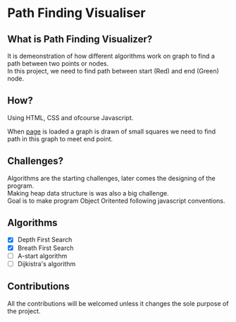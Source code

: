 # Path Finding Visualiser

## What is Path Finding Visualizer?
It is demeonstration of how different algorithms work on graph to find a path between two points or nodes.  
In this project, we need to find path between start (Red) and end (Green) node.

## How?
Using HTML, CSS and ofcourse Javascript.

When [page](https://dhrvjha.github.io/path_finding/ "path finding site") is loaded a graph is drawn of small squares
we need to find path in this graph to meet end point.

## Challenges?
Algorithms are the starting challenges, later comes the designing of the program.  
Making heap data structure is was also a big challenge.  
Goal is to make program Object Oritented following javascript conventions.  


## Algorithms
- [x] Depth First Search
- [x] Breath First Search
- [ ] A-start algorithm
- [ ] Dijkistra's algorithm

## Contributions
All the contributions will be welcomed unless it changes the sole purpose of the project.  


